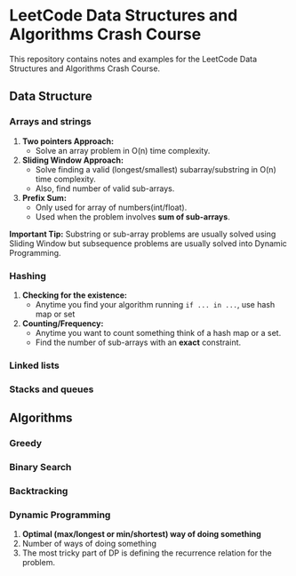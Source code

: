 # LeetCode Data Structures and Algorithms Crash Course

This repository contains notes and examples for the LeetCode Data Structures and Algorithms Crash Course.

## Data Structure
### Arrays and strings
1. **Two pointers Approach:**
   * Solve an array problem in O(n) time complexity.
2. **Sliding Window Approach:**
   * Solve finding a valid (longest/smallest) subarray/substring in O(n) time complexity.
   * Also, find number of valid sub-arrays.
3. **Prefix Sum:**
   * Only used for array of numbers(int/float).
   * Used when the problem involves **sum of sub-arrays**.

**Important Tip:** Substring or sub-array problems are usually solved using Sliding Window but subsequence
problems are usually solved into Dynamic Programming.

### Hashing
1. **Checking for the existence:**
   * Anytime you find your algorithm running `if ... in ...`, use hash map or set
2. **Counting/Frequency:**
   * Anytime you want to count something think of a hash map or a set.
   * Find the number of sub-arrays with an **exact** constraint.

### Linked lists


### Stacks and queues


## Algorithms

### Greedy

### Binary Search

### Backtracking

### Dynamic Programming
1. **Optimal (max/longest or min/shortest) way of doing something**
2. Number of ways of doing something
3. The most tricky part of DP is defining the recurrence relation for the problem.
